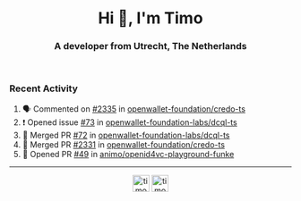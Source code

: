 <h1 align="center">Hi 👋, I'm Timo</h1>
<h3 align="center">A developer from Utrecht, The Netherlands</h3>
<br/>
<!-- https://github.com/rahuldkjain/github-profile-readme-generator --!>

<!--  <p align="left"><img src="https://github-readme-stats.vercel.app/api?username=timoglastra&show_icons=true&count_private=true&" alt="timoglastra" /></p> --!>

<!--
Github language stats
<p align="left"><img src="https://github-readme-stats.vercel.app/api/top-langs/?username=timoglastra&layout=compact" alt="timoglastra" /><p>
-->

<!-- Codestats language stats -->
<!-- <p align="left"><img src="https://codestats-readme.vercel.app/api/top-langs/?username=timoglastra&layout=compact&language_count=12" alt="timoglastra" /><p>    --!>
  
<h3>Recent Activity</h3>

<!--START_SECTION:activity-->
1. 🗣 Commented on [#2335](https://github.com/openwallet-foundation/credo-ts/pull/2335#issuecomment-3127284037) in [openwallet-foundation/credo-ts](https://github.com/openwallet-foundation/credo-ts)
2. ❗ Opened issue [#73](https://github.com/openwallet-foundation-labs/dcql-ts/issues/73) in [openwallet-foundation-labs/dcql-ts](https://github.com/openwallet-foundation-labs/dcql-ts)
3. 🎉 Merged PR [#72](https://github.com/openwallet-foundation-labs/dcql-ts/pull/72) in [openwallet-foundation-labs/dcql-ts](https://github.com/openwallet-foundation-labs/dcql-ts)
4. 🎉 Merged PR [#2331](https://github.com/openwallet-foundation/credo-ts/pull/2331) in [openwallet-foundation/credo-ts](https://github.com/openwallet-foundation/credo-ts)
5. 💪 Opened PR [#49](https://github.com/animo/openid4vc-playground-funke/pull/49) in [animo/openid4vc-playground-funke](https://github.com/animo/openid4vc-playground-funke)
<!--END_SECTION:activity-->

---

<p align="center">
<a href="https://twitter.com/timoglastra" target="blank"><img align="center" src="https://cdn.jsdelivr.net/npm/simple-icons@3.0.1/icons/twitter.svg" alt="timoglastra" height="30" width="30" /></a>
<a href="https://linkedin.com/in/timoglastra" target="blank"><img align="center" src="https://cdn.jsdelivr.net/npm/simple-icons@3.0.1/icons/linkedin.svg" alt="timoglastra" height="30" width="30" /></a>
</p>



